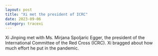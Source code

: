 ```yaml
---
layout: post
title: "Xi met the president of ICRC"
date: 2023-09-06
category: tracexi
---
```


Xi Jinping met with Ms. Mirjana Spoljaric Egger, the president of the International Committee of the Red Cross (ICRC). Xi bragged about how much effort he put in the pandemic.
